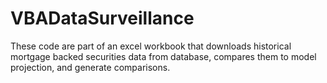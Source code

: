 # VBADataSurveillance
These code are part of an excel workbook that downloads historical mortgage backed securities data from database, compares them to model projection, and generate comparisons.
